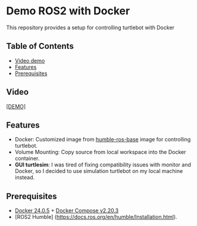 # Demo ROS2 with Docker

This repository provides a setup for controlling turtlebot with Docker 

## Table of Contents
- [Video demo](#video)
- [Features](#features)
- [Prerequisites](#prerequisites)

## Video
[[DEMO]](https://youtu.be/qM8QbNK3gqI)



## Features

- Docker: Customized image from [humble-ros-base](https://hub.docker.com/layers/library/ros/humble-ros-base-jammy/images/sha256-5b530b78b01b3429d086b49a776dc4f5e6240677122d723b8211e6b46d73c471) image for controlling turtlebot.
- Volume Mounting: Copy source from local workspace into the Docker container.
- **GUI turtlesim**: I was tired of fixing compatibility issues with monitor and Docker, so I decided to use simulation turtlebot on my local machine instead.

## Prerequisites
- [Docker 24.0.5](https://www.docker.com/get-started) + [Docker Compose v2.20.3](https://docs.docker.com/compose/install/)
- [ROS2 Humble] (https://docs.ros.org/en/humble/Installation.html).
